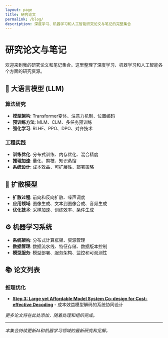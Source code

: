 ```yaml
---
layout: page
title: 研究论文
permalink: /blog/
description: 深度学习、机器学习和人工智能研究论文与笔记的完整集合
---
```


# 研究论文与笔记

欢迎来到我的研究论文和笔记集合。这里整理了深度学习、机器学习和人工智能各个方面的研究资源。

## 🤖 大语言模型 (LLM)

### 算法研究
- **模型架构**: Transformer变体、注意力机制、位置编码
- **预训练方法**: MLM、CLM、多任务预训练
- **强化学习**: RLHF、PPO、DPO、对齐技术

### 工程实践
- **训练优化**: 分布式训练、内存优化、混合精度
- **推理加速**: 量化、剪枝、知识蒸馏
- **系统设计**: 成本效益、可扩展性、部署策略

## 🎨 扩散模型

- **扩散过程**: 前向和反向扩散、噪声调度
- **应用领域**: 图像生成、文本到图像合成、音频生成
- **优化技术**: 采样加速、训练效率、条件生成

## ⚙️ 机器学习系统

- **系统架构**: 分布式计算框架、资源管理
- **数据管理**: 数据流水线、特征存储、数据版本控制
- **模型服务**: 模型部署、服务架构、监控和可观测性

## 📚 论文列表

### 推理优化
- **[Step 3: Large yet Affordable Model System Co-design for Cost-effective Decoding](/llm/engineering/inference/2025-07-Step-3-is-Large-yet-Affordable-Model-system-Co-design-for-Cost-effective-Decoding.html)** - 成本效益模型解码的系统协同设计

*更多论文将在此处添加，随着处理和组织完成。*

---

*本集合持续更新AI和机器学习领域的最新研究和见解。* 